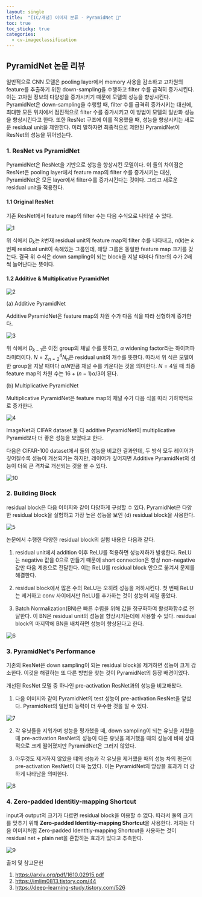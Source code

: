 ```yaml
---
layout: single
title:  "[IC/개념] 이미지 분류 - PyramidNet 🐫"
toc: true
toc_sticky: true
categories:
  - cv-imageclassification
---
```


## PyramidNet 논문 리뷰

일반적으로 CNN 모델은 pooling layer에서 memory 사용을 감소하고 고차원의 feature를 추출하기 위한 down-sampling을 수행하고 filter 수를 급격히 증가시킨다. 이는 고차원 정보의 다양성을 증가시키기 때문에 모델의 성능을 향상시킨다. PyramidNet은 down-sampling을 수행할 때, filter 수를 급격히 증가시키는 대신에, 최대한 모든 위치에서 점진적으로 filter 수를 증가시키고 이 방법이 모델의 일반화 성능을 향상시킨다고 한다. 또한 ResNet 구조에 이를 적용했을 때, 성능을 향상시키는 새로운 residual unit을 제안한다. 미리 말하자면 최종적으로 제안된 PyramidNet이 ResNet의 성능을 뛰어넘는다.

### 1. ResNet vs PyramidNet

PyramidNet은 ResNet을 기반으로 성능을 향상시킨 모델이다. 이 둘의 차이점은 ResNet은 pooling layer에서 feature map의 filter 수를 증가시키는 대신, PyramidNet은 모든 layer에서 filter수를 증가시킨다는 것이다. 그리고 새로운 residual unit을 적용한다.

#### 1.1 Original ResNet 

기존 ResNet에서 feature map의 filter 수는 다음 수식으로 나타낼 수 있다. 

![1](https://github.com/Hamin-Chang/Hamin-Chang.github.io/assets/77332628/39d9a81a-0457-4fba-9f99-3536b49d3bcb)

위 식에서 $D_k$는 $k$번재 residual unit의 feature map의 filter 수를 나타내고, $n(k)$는 $k$번째 residual unit이 속해있는 그룹인데, 해당 그룹은 동일한 feature map 크기를 갖는다. 결국 위 수식은 down sampling이 되는 block을 지날 때마다 filter의 수가 2배씩 늘어난다는 뜻이다.

#### 1.2 Additive & Multiplicative PyramidNet

![2](https://github.com/Hamin-Chang/Hamin-Chang.github.io/assets/77332628/b1f76092-d323-454a-a757-6493f3d94a32)

(a) Additive PyramidNet

Additive PyramidNet은 feature map의 차원 수가 다음 식을 따라 선형하게 증가한다.

![3](https://github.com/Hamin-Chang/Hamin-Chang.github.io/assets/77332628/797cce32-7d43-4b8a-a073-9b66001dc2c6)

위 식에서 $D_{k-1}$은 이전 group의 채널 수를 뜻하고, $α$ widening factor라는 하이퍼파라미터이다. $N=Σ^4_{n=2}N_n$은 residual unit의 개수를 뜻한다. 따라서 위 식은 모델이 한 group을 지날 때마다 $α/N$만큼 채널 수를 키운다는 것을 의미한다. $N=4$일 때 최종 feature map의 차원 수는 $16 + (n-1)α/3$이 된다.

(b) Multiplicative PyramidNet

Multiplicative PyramidNet은 feature map의 채널 수가 다음 식을 따라 기하학적으로 증가한다.

![4](https://github.com/Hamin-Chang/Hamin-Chang.github.io/assets/77332628/4029a7e6-d54b-4add-8f36-af81edda3254)

ImageNet과 CIFAR dataset 둘 다 additive PyramidNet이 multiplicative Pyramid보다 더 좋은 성능을 보였다고 한다.

다음은 CIFAR-100 dataset에서 둘의 성능을 비교한 결과인데, 두 방식 모두 레이어가 깊어질수록 성능이 개선되기는 하지만, 레이어가 깊어지면 Additive PyramidNet의 성능이 더욱 큰 격차로 개선되는 것을 볼 수 있다.

![10](https://github.com/Hamin-Chang/Hamin-Chang.github.io/assets/77332628/154c0798-1940-4609-83ee-73663e1ae447)

### 2. Building Block

residual block은 다음 이미지와 같이 다양하게 구성할 수 있다. PyramidNet은 다양한 residual block을 실험하고 가장 높은 성능을 보인 (d) residual block을 사용한다.

![5](https://github.com/Hamin-Chang/Hamin-Chang.github.io/assets/77332628/54699418-0af1-4053-a44f-68fb95ee940a)

논문에서 수행한 다양한 residual block의 실험 내용은 다음과 같다.

1. residual unit에서 addition 이후 ReLU를 적용하면 성능저하가 발생한다. ReLU는 negative 값을 0으로 만들기 때문에 short connection은 항상 non-negative 값만 다음 계층으로 전달한다. 이는 ReLU를 residual block 안으로 옮겨서 문제를 해결한다.

2. residual block에서 많은 수의 ReLU는 오히려 성능을 저하시킨다. 첫 번째 ReLU는 제거하고 conv 사이에서만 ReLU를 추가하는 것이 성능이 제일 좋았다.

3. Batch Normalization(BN)은 빠른 수렴을 위해 값을 정규화하여 활성화함수로 전달한다. 이 BN은 residual unit의 성능을 향상시키는데에 사용할 수 있다. residual block의 마지막에 BN을 배치하면 성능이 향상된다고 한다.

![6](https://github.com/Hamin-Chang/Hamin-Chang.github.io/assets/77332628/96349070-cd31-4717-b395-0495a7fd20b7)

### 3. PyramidNet's Performance

기존의 ResNet은 down sampling이 되는 residual block을 제거하면 성능이 크게 감소한다. 이것을 해결하는 또 다른 방법을 찾는 것이 PyramidNet의 등장 배경이었다. 

개선된 ResNet 모델 중 하나인 pre-activation ResNet과의 성능을 비교해봤다.

1) 다음 이미지와 같이 PyramidNet의 test 성능이 pre-activation ResNet을 앞섰다. PyramidNet의 일반화 능력이 더 우수한 것을 알 수 있다.

![7](https://github.com/Hamin-Chang/Hamin-Chang.github.io/assets/77332628/5db33a72-6fb7-40e2-9012-5597518e8ebf)

2) 각 유닛들을 지워가며 성능을 평가했을 때, down sampling이 되는 유닛을 지웠을 때 pre-activation ResNet의 성능이 다른 유닛을 제거했을 때의 성능에 비해 상대적으로 크게 떨어졌지만 PyramidNet은 그러지 않았다.

3) 아무것도 제거하지 않았을 떄의 성능과 각 유닛을 제거했을 때의 성능 차의 평균이 pre-activation ResNet이 더욱 높았다. 이는 PyramidNet의 앙상블 효과가 더 강하게 나타남을 의미한다.

![8](https://github.com/Hamin-Chang/Hamin-Chang.github.io/assets/77332628/2e850fc7-ed6d-493b-ba0c-c8b2f2a780bf)


### 4. Zero-padded Identitiy-mapping Shortcut

input과 output의 크기가 다르면 residual block을 이용할 수 없다. 따라서 둘의 크기를 맞추기 위해 **Zero-padded Identitiy-mapping Shortcut**을 사용한다. 저자는 다음 이미지처럼 Zero-padded Identitiy-mapping Shortcut을 사용하는 것이 residual net + plain net을 혼합하는 효과가 있다고 추측한다.

![9](https://github.com/Hamin-Chang/Hamin-Chang.github.io/assets/77332628/090c8707-34c9-49aa-89fb-038963befcc4)


출처 및 참고문헌 

1. https://arxiv.org/pdf/1610.02915.pdf
2. https://imlim0813.tistory.com/44
3. https://deep-learning-study.tistory.com/526

